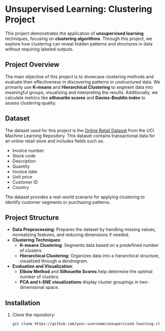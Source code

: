 # Unsupervised Learning: Clustering Project

This project demonstrates the application of **unsupervised learning** techniques, focusing on **clustering algorithms**. Through this project, we explore how clustering can reveal hidden patterns and structures in data without requiring labeled outputs.

## Project Overview

The main objective of this project is to showcase clustering methods and evaluate their effectiveness in discovering patterns in unstructured data. We primarily use **K-means** and **Hierarchical Clustering** to segment data into meaningful groups, visualizing and interpreting the results. Additionally, we calculate metrics like **silhouette scores** and **Davies-Bouldin index** to assess clustering quality.

## Dataset

The dataset used for this project is the [Online Retail Dataset](https://archive.ics.uci.edu/dataset/352/online+retail) from the UCI Machine Learning Repository. This dataset contains transactional data for an online retail store and includes fields such as:
- Invoice number
- Stock code
- Description
- Quantity
- Invoice date
- Unit price
- Customer ID
- Country

The dataset provides a real-world scenario for applying clustering to identify customer segments or purchasing patterns.

## Project Structure

- **Data Preprocessing**: Prepares the dataset by handling missing values, normalizing features, and reducing dimensions if needed.
- **Clustering Techniques**:
  - **K-means Clustering**: Segments data based on a predefined number of clusters.
  - **Hierarchical Clustering**: Organizes data into a hierarchical structure, visualized through a dendrogram.
- **Evaluation and Visualization**:
  - **Elbow Method** and **Silhouette Scores** help determine the optimal number of clusters.
  - **PCA and t-SNE visualizations** display cluster groupings in two-dimensional space.

## Installation

1. Clone the repository:
   ```bash
   git clone https://github.com/your-username/unsupervised-learning-clustering-project.git
